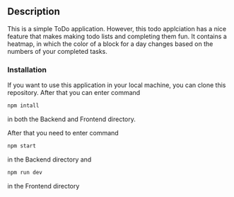 ## Description
This is a simple ToDo application. However, this todo applciation has a nice feature that makes making todo lists and completing them fun. It contains a heatmap, in which the color of a block for a day changes based on the numbers of your completed tasks.

### Installation
If you want to use this application in your local machine, you can clone this repository. After that you can enter command 
```bash
npm intall
```
in both the Backend and Frontend directory.

After that you need to enter command
```bash
npm start
```
in the Backend directory
and 
```bash
npm run dev
```
in the Frontend directory
